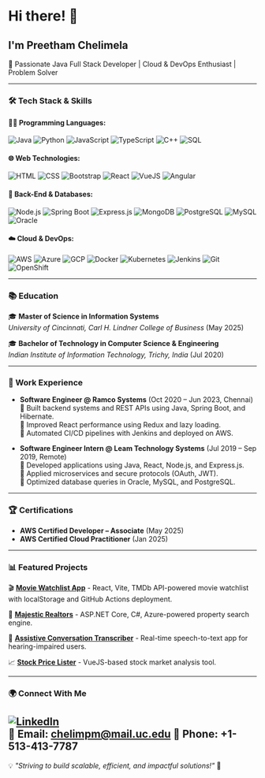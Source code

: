 # Hi there! 👋

## I'm Preetham Chelimela  
🚀 Passionate Java Full Stack Developer | Cloud & DevOps Enthusiast | Problem Solver

---

### 🛠️ Tech Stack & Skills
#### 👨‍💻 Programming Languages:
![Java](https://skillicons.dev/icons?i=java) ![Python](https://skillicons.dev/icons?i=python) ![JavaScript](https://skillicons.dev/icons?i=js) ![TypeScript](https://skillicons.dev/icons?i=ts) ![C++](https://skillicons.dev/icons?i=cpp) ![SQL](https://skillicons.dev/icons?i=mysql)

#### 🌐 Web Technologies:
![HTML](https://skillicons.dev/icons?i=html) ![CSS](https://skillicons.dev/icons?i=css) ![Bootstrap](https://skillicons.dev/icons?i=bootstrap) ![React](https://skillicons.dev/icons?i=react) ![VueJS](https://skillicons.dev/icons?i=vue) ![Angular](https://skillicons.dev/icons?i=angular)

#### 🔧 Back-End & Databases:
![Node.js](https://skillicons.dev/icons?i=nodejs) ![Spring Boot](https://skillicons.dev/icons?i=spring) ![Express.js](https://skillicons.dev/icons?i=express) ![MongoDB](https://skillicons.dev/icons?i=mongodb) ![PostgreSQL](https://skillicons.dev/icons?i=postgres) ![MySQL](https://skillicons.dev/icons?i=mysql) ![Oracle](https://skillicons.dev/icons?i=oracle)

#### ☁️ Cloud & DevOps:
![AWS](https://skillicons.dev/icons?i=aws) ![Azure](https://skillicons.dev/icons?i=azure) ![GCP](https://skillicons.dev/icons?i=gcp) ![Docker](https://skillicons.dev/icons?i=docker) ![Kubernetes](https://skillicons.dev/icons?i=kubernetes) ![Jenkins](https://skillicons.dev/icons?i=jenkins) ![Git](https://skillicons.dev/icons?i=git) ![OpenShift](https://skillicons.dev/icons?i=openshift)

---

### 📚 Education
🎓 **Master of Science in Information Systems**  
*University of Cincinnati, Carl H. Lindner College of Business* (May 2025)  

🎓 **Bachelor of Technology in Computer Science & Engineering**  
*Indian Institute of Information Technology, Trichy, India* (Jul 2020)

---

### 💼 Work Experience
<!--
- **Java Full Stack Developer @ USAA** (Jun 2024 – Present, Remote)  
  🔹 Developed RESTful APIs and full-stack applications using Spring Boot and Angular.  
  🔹 Deployed scalable containerized microservices with Docker and OpenShift.  
  🔹 Integrated Kafka for service communication and automated CI/CD using GitLab.  
  🔹 Leveraged AWS Lambda and Prometheus for serverless architecture and monitoring.
  -->

- **Software Engineer @ Ramco Systems** (Oct 2020 – Jun 2023, Chennai)  
  🔹 Built backend systems and REST APIs using Java, Spring Boot, and Hibernate.  
  🔹 Improved React performance using Redux and lazy loading.  
  🔹 Automated CI/CD pipelines with Jenkins and deployed on AWS.

- **Software Engineer Intern @ Leam Technology Systems** (Jul 2019 – Sep 2019, Remote)  
  🔹 Developed applications using Java, React, Node.js, and Express.js.  
  🔹 Applied microservices and secure protocols (OAuth, JWT).  
  🔹 Optimized database queries in Oracle, MySQL, and PostgreSQL.

---

### 🏆 Certifications
- **AWS Certified Developer – Associate** (May 2025)  
- **AWS Certified Cloud Practitioner** (Jan 2025)

---

### 📊 Featured Projects
🎬 **[Movie Watchlist App](https://github.com/PreethamGoud/movie-watchlist-app)** - React, Vite, TMDb API-powered movie watchlist with localStorage and GitHub Actions deployment.

🚀 **[Majestic Realtors](https://github.com/PreethamGoud/MajesticRealtors)** - ASP.NET Core, C#, Azure-powered property search engine.

📝 **[Assistive Conversation Transcriber](https://github.com/PreethamGoud/assistive_conversation_transcriber)** - Real-time speech-to-text app for hearing-impaired users.

📈 **[Stock Price Lister](https://github.com/PreethamGoud/stock-price-lister)** - VueJS-based stock market analysis tool.

---

### 🌍 Connect With Me
[![LinkedIn](https://img.shields.io/badge/LinkedIn-blue?style=for-the-badge&logo=linkedin&logoColor=white)](https://www.linkedin.com/in/preethamchelimela/)  
📧 **Email:** [chelimpm@mail.uc.edu](mailto:chelimpm@mail.uc.edu)
📱 **Phone:** +1-513-413-7787
---

💡 *"Striving to build scalable, efficient, and impactful solutions!"* 🚀

